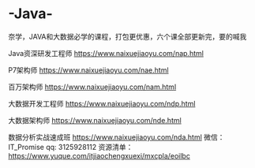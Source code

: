 # -Java-
奈学，JAVA和大数据必学的课程，打包更优惠，六个课全部更新完，要的喊我

Java资深研发工程师
https://www.naixuejiaoyu.com/nap.html

P7架构师
https://www.naixuejiaoyu.com/nae.html

百万架构师
https://www.naixuejiaoyu.com/nam.html

大数据开发工程师
https://www.naixuejiaoyu.com/ndp.html

大数据架构师
https://www.naixuejiaoyu.com/nde.html

数据分析实战速成班
https://www.naixuejiaoyu.com/nda.html
微信：IT_Promise
qq: 3125928112
资源清单：https://www.yuque.com/itjiaochengxuexi/mxcpla/eoilbc
